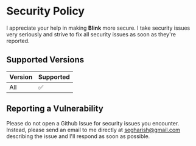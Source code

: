 # Security Policy

I appreciate your help in making **Blink** more secure. I take security issues very seriously and strive to fix all security issues as soon as they're reported.

## Supported Versions

| Version | Supported          |
| ------- | ------------------ |
| All     | :white_check_mark: |

## Reporting a Vulnerability

Please do not open a Github Issue for security issues you encounter. Instead, please send an email to me directly at <segharish@gmail.com> describing the issue and I'll respond as soon as possible.
